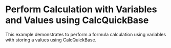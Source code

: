 # Perform Calculation with Variables and Values using CalcQuickBase
This example demonstrates to perform a formula calculation using variables with storing a values using CalcQuickBase.
